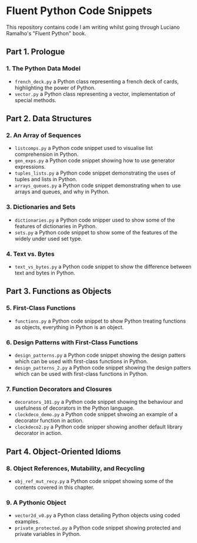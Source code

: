 # Fluent Python Code Snippets

This repository contains code I am writing whilst going through Luciano Ramalho's "Fluent Python" book.

## Part 1. Prologue

### 1. The Python Data Model

- `french_deck.py` a Python class representing a french deck of cards, highlighting the power of Python.
- `vector.py` a Python class representing a vector, implementation of special methods.

## Part 2. Data Structures

### 2. An Array of Sequences

- `listcomps.py` a Python code snippet used to visualise list comprehension in Python.
- `gen_exps.py` a Python code snippet showing how to use generator expressions.
- `tuples_lists.py` a Python code snippet demonstrating the uses of tuples and lists in Python.
- `arrays_queues.py` a Python code snippet demonstrating when to use arrays and queues, and why in Python.

### 3. Dictionaries and Sets

- `dictionaries.py` a Python code snipper used to show some of the features of dictionaries in Python.
- `sets.py` a Python code snippet to show some of the features of the widely under used set type.

### 4. Text vs. Bytes

- `text_vs_bytes.py` a Python code snippet to show the difference between text and bytes in Python.

## Part 3. Functions as Objects

### 5. First-Class Functions

- `functions.py` a Python code snippet to show Python treating functions as objects, everything in Python is an object.

### 6. Design Patterns with First-Class Functions

- `design_patterns.py` a Python code snippet showing the design patters which can be used with first-class functions in Python.
- `design_patterns_2.py` a Python code snippet showing the design patters which can be used with first-class functions in Python.

### 7. Function Decorators and Closures

- `decorators_101.py` a Python code snippet showing the behaviour and usefulness of decorators in the Python language.
- `clockdeco_demo.py` a Python code snippet shwoing an example of a decorator function in action.
- `clockdeco2.py` a Python code snipper showing another default library decorator in action.

## Part 4. Object-Oriented Idioms

### 8. Object References, Mutability, and Recycling

- `obj_ref_mut_recy.py` a Python code snippet showing some of the contents covered in this chapter.

### 9. A Pythonic Object

- `vector2d_v0.py` a Python class detailing Python objects using coded examples.
- `private_protected.py` a Python code snippet showing protected and private variables in Python.
